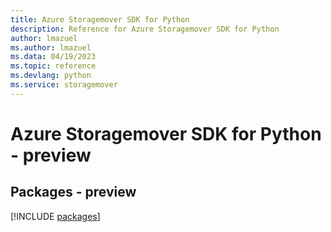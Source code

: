 ```yaml
---
title: Azure Storagemover SDK for Python
description: Reference for Azure Storagemover SDK for Python
author: lmazuel
ms.author: lmazuel
ms.data: 04/19/2023
ms.topic: reference
ms.devlang: python
ms.service: storagemover
---
```

# Azure Storagemover SDK for Python - preview
## Packages - preview
[!INCLUDE [packages](storagemover-index.md)]